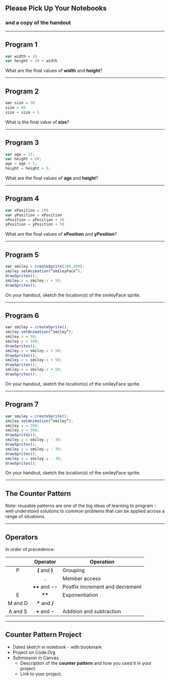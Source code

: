 ## Please Pick Up Your Notebooks
### and a copy of the handout

---

## Program 1

```javascript
var width = 10
var height = 20 + width
```

What are the final values of **width** and **height**?

---

## Program 2

```javascript
var size = 30
size = 60
size = size + 5
```

What is the final value of **size**?

---

## Program 3

```javascript
var age = 11;
var height = 60;
age = age + 1;
height = height + 5;
```

What are the final values of **age** and **height**?

---

## Program 4

```javascript
var xPosition = 100
var yPosition = xPosition
xPosition = yPosition + 30
yPosition = yPosition + 50
```

What are the final values of **xPosition** and **yPosition**?

---

## Program 5

```javascript
var smiley = createSprite(100,200);
smiley.setAnimation(“smileyFace”);
drawSprites();
smiley.x = smiley.x + 50;
drawSprites();
```

On your handout, sketch the location(s) of the smileyFace sprite.

---

## Program 6

```javascript
var smiley = createSprite();
smiley.setAnimation(“smiley”);
smiley.x = 50;
smiley.y = 100;
drawSprites();
smiley.x = smiley.x + 50;
drawSprites();
smiley.x = smiley.x + 50;
drawSprites();
smiley.x = smiley.x + 50;
drawSprites();
```

On your handout, sketch the location(s) of the smileyFace sprite.

---

## Program 7

```javascript
var smiley = createSprite();
smiley.setAnimation(“smiley”);
smiley.x = 200;
smiley.y = 300;
drawSprites();
smiley.y = smiley.y - 30;
drawSprites();
smiley.y = smiley.y - 30;
drawSprites();
smiley.y = smiley.y - 30;
drawSprites();
```

On your handout, sketch the location(s) of the smileyFace sprite.

---

## The Counter Pattern

Note: reusable patterns are one of the big ideas of learning to program - well understood solutions to common problems that can be applied across a range of situations.

---

## Operators

In order of precedence:

|   | Operator | Operation |
|:-:|:-:       |---|
| P | **(** and **)** | Grouping |
|   | __.__ | Member access |
|   | __++__ and __--__ | Postfix increment and decrement |
| E | __**__  | Exponentiation |
| M and D | __*__ and **/** | |
| A and S | **+** and **-** | Addition and subtraction |

---

## Counter Pattern Project

* Dated sketch in notebook - with bookmark
* Project on Code.Org
* Submission in Canvas
  - Description of the **counter pattern** and how you used it in your project.
  - Link to your project.
